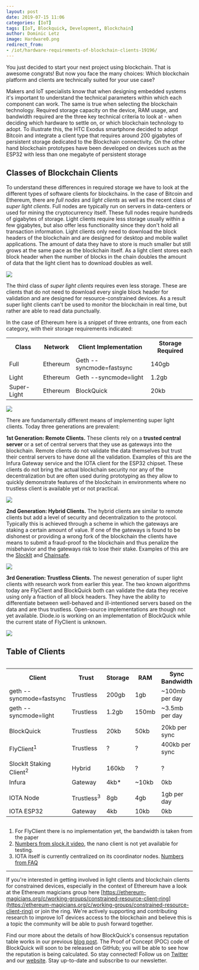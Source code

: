 ```yaml
---
layout: post
date: 2019-07-15 11:06
categories: [IoT]
tags: [IoT, Blockquick, Development, Blockchain]
author: Dominic Letz
image: Hardware0.png
redirect_from:
- /iot/hardware-requirements-of-blockchain-clients-19196/
---
```


You just decided to start your next project using blockchain. That is awesome congrats! But now you face the many choices: Which blockchain platform and clients are technically suited for your use case?

Makers and IoT specialists know that when designing embedded systems it's important to understand the technical parameters within which each component can work. The same is true when selecting the blockchain technology. Required storage capacity on the device, RAM usage, and bandwidth required are the three key technical criteria to look at - when deciding which hardware to settle on, or which blockchain technology to adopt. To illustrate this, the HTC Exodus smartphone decided to adopt Bitcoin and integrate a client type that requires around 200 gigabytes of persistent storage dedicated to the Blockchain connectivity. On the other hand blockchain prototypes have been developed on devices such as the ESP32 with less than one megabyte of persistent storage

## Classes of Blockchain Clients

To understand these differences in required storage we have to look at the different types of software clients for blockchains. In the case of Bitcoin and Ethereum, there are _full nodes_ and _light clients_ as well as the recent class of _super light clients_. Full nodes are typically run on servers in data-centers or used for mining the cryptocurrency itself. These full nodes require hundreds of gigabytes of storage. Light clients require less storage usually within a few gigabytes, but also offer less functionality since they don't hold all transaction information. Light clients only need to download the block headers of the blockchain and are designed for desktop and mobile wallet applications. The amount of data they have to store is much smaller but still grows at the same pace as the blockchain itself. As a light client stores each block header when the number of blocks in the chain doubles the amount of data that the light client has to download doubles as well.

![](../assets/img/blog/Hardware1.png)

The third class of _super light clients_ requires even less storage. These are clients that do not need to download every single block header for validation and are designed for resource-constrained devices. As a result super light clients can't be used to monitor the blockchain in real time, but rather are able to read data punctually.

In the case of Ethereum here is a snippet of three entrants, one from each category, with their storage requirements indicated:

<table>
<tr>
 <th>Class</th>
 <th>Network</th>
 <th>Client Implementation</th>
 <th>Storage Required</th>
</tr>
<tr>
 <td>Full</td>
 <td>Ethereum</td>
 <td>Geth --syncmode=fastsync</td>
 <td>140gb</td>
</tr>
<tr>
 <td>Light</td>
 <td>Ethereum</td>
 <td>Geth --syncmode=light</td>
 <td>1.2gb</td>
</tr>
<tr>
 <td>Super-Light</td>
 <td>Ethereum</td>
 <td>BlockQuick</td>
 <td>20kb</td>
</tr>
</table>

![](../assets/img/blog/Hardware2.png)

There are fundamentally different means of implementing super light clients. Today three generations are prevalent:

**1st Generation: Remote Clients.** These clients rely on a **trusted central server** or a set of central servers that they use as gateways into the blockchain. Remote clients do not validate the data themselves but trust their central servers to have done all the validation. Examples of this are the Infura Gateway service and the IOTA client for the ESP32 chipset. These clients do not bring the actual blockchain security nor any of the decentralization but are often used during prototyping as they allow to quickly demonstrate features of the blockchain in environments where no trustless client is available yet or not practical.

![](../assets/img/blog/Hardware3.png)

**2nd Generation: Hybrid Clients.** The hybrid clients are similar to remote clients but add a level of security and decentralization to the protocol. Typically this is achieved through a scheme in which the gateways are staking a certain amount of value. If one of the gateways is found to be dishonest or providing a wrong fork of the blockchain the clients have means to submit a fraud-proof to the blockchain and thus penalize the misbehavior and the gateways risk to lose their stake. Examples of this are the [SlockIt](https://slock.it) and [Chainsafe](https://chainsafe.io/).

![](../assets/img/blog/Hardware4.png)

**3rd Generation: Trustless Clients.** The newest generation of super light clients with research work from earlier this year. The two known algorithms today are FlyClient and BlockQuick both can validate the data they receive using only a fraction of all block headers. They have the ability to differentiate between well-behaved and ill-intentioned servers based on the data and are thus trustless. Open-source implementations are though not yet available. Diode.io is working on an implementation of BlockQuick while the current state of FlyClient is unknown.

![](../assets/img/blog/Hardware5.png)

## Table of Clients

<div style="overflow: auto">
<table>
<tr>
 <th>Client</th>
 <th>Trust</th>
 <th>Storage </th>
 <th>RAM </th>
 <th>Sync Bandwidth</th>
</tr>
<tr>
 <td>geth --syncmode=fastsync</td>
 <td>Trustless</td>
 <td>200gb</td>
 <td>1gb</td>
 <td>~100mb per day</td>
</tr>
<tr>
 <td>geth --syncmode=light</td>
 <td>Trustless</td>
 <td>1.2gb</td>
 <td>150mb</td>
 <td>~3.5mb per day</td>
</tr>
<tr>
 <td></td>
 <td></td>
 <td></td>
 <td></td>
 <td></td>
</tr>
<tr>
 <td>BlockQuick</td>
 <td>Trustless</td>
 <td>20kb</td>
 <td>50kb</td>
 <td>20kb per sync</td>
</tr>
<tr>
 <td>FlyClient<sup>1</sup></td>
 <td>Trustless</td>
 <td>?</td>
 <td>?</td>
 <td>400kb per sync</td>
</tr>
<tr>
 <td></td>
 <td></td>
 <td></td>
 <td></td>
 <td></td>
</tr>
<tr>
 <td>SlockIt Staking Client<sup>2</sup></td>
 <td>Hybrid</td>
 <td>160kb</td>
 <td>?</td>
 <td>?</td>
</tr>
<tr>
 <td>Infura</td>
 <td>Gateway</td>
 <td>4kb*</td>
 <td>~10kb</td>
 <td>0kb</td>
</tr>
<tr>
 <td></td>
 <td></td>
 <td></td>
 <td></td>
 <td></td>
</tr>
<tr>
 <td>IOTA Node</td>
 <td>Trustless<sup>3</sup></td>
 <td>8gb</td>
 <td>4gb</td>
 <td>1gb per day</td>
</tr>
<tr>
 <td>IOTA ESP32</td>
 <td>Gateway</td>
 <td>4kb</td>
 <td>10kb</td>
 <td>0kb</td>
</tr>
</table>
</div>

1. For FlyClient there is no implementation yet, the bandwidth is taken from the paper
2. [Numbers from slock.it video](https://www.youtube.com/watch?time_continue=107&v=EDJWb3fWB1w), the nano client is not yet available for testing.
3. IOTA itself is currently centralized on its coordinator nodes. [Numbers from FAQ](https://www.iota.org/get-started/faqs)

---

If you're interested in getting involved in light clients and blockchain clients for constrained devices, especially in the context of Ethereum have a look at the Ethereum magicians group here [https://ethereum-magicians.org/c/working-groups/constrained-resource-client-ring](https://ethereum-magicians.org/c/working-groups/constrained-resource-client-ring) or join the ring. We're actively supporting and contributing research to improve IoT devices access to the blockchain and believe this is a topic the community will be able to push forward together.

Find our more about the details of how BlockQuick's consensus reputation table works in our previous [blog post](/blockquick/blockquick-consensus-reputation-table-explained-19182/). The Proof of Concept (POC) code of BlockQuick will soon to be released on GitHub; you will be able to see how the reputation is being calculated. So stay connected! Follow us on [Twitter](https://twitter.com/diode_chain) and our [website](https://diode.io/). Stay up-to-date and subscribe to our newsletter.